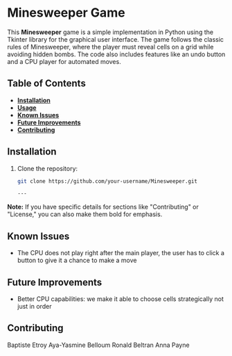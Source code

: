 # **Minesweeper Game**

This **Minesweeper** game is a simple implementation in Python using the Tkinter library for the graphical user interface. The game follows the classic rules of Minesweeper, where the player must reveal cells on a grid while avoiding hidden bombs. The code also includes features like an undo button and a CPU player for automated moves.

## Table of Contents

- [**Installation**](#installation)
- [**Usage**](#usage)
- [**Known Issues**](#known-issues)
- [**Future Improvements**](#future-improvements)
- [**Contributing**](#contributing)

## **Installation**

1. Clone the repository:

   ```bash
   git clone https://github.com/your-username/Minesweeper.git

   ---


**Note:** If you have specific details for sections like "Contributing" or "License," you can also make them bold for emphasis.


## **Known Issues**

- The CPU does not play right after the main player, the user has to click a button to give it a chance to make a move

## **Future Improvements**

- Better CPU capabilities: we make it able to choose cells strategically not just in order

## **Contributing**

Baptiste Etroy
Aya-Yasmine Belloum
Ronald Beltran
Anna Payne
